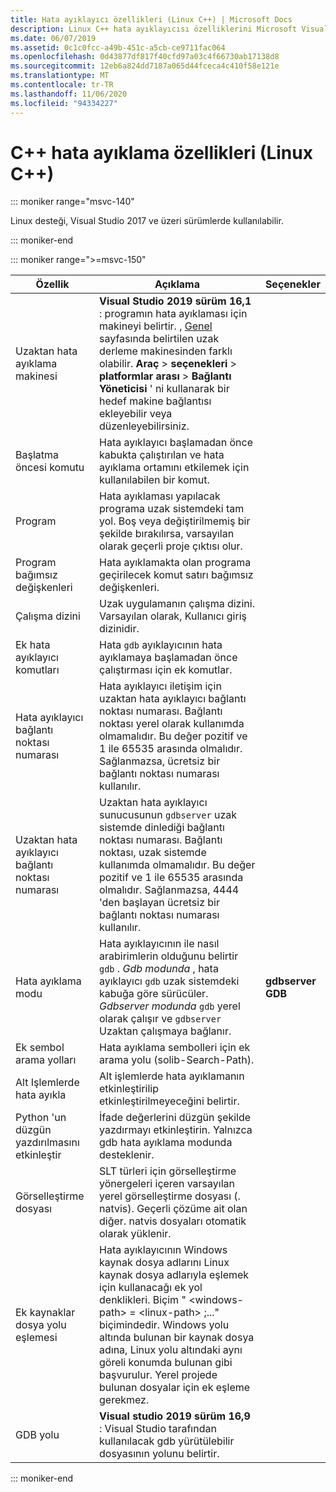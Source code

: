 ```yaml
---
title: Hata ayıklayıcı özellikleri (Linux C++) | Microsoft Docs
description: Linux C++ hata ayıklayıcısı özelliklerini Microsoft Visual Studio açıklar
ms.date: 06/07/2019
ms.assetid: 0c1c0fcc-a49b-451c-a5cb-ce9711fac064
ms.openlocfilehash: 0d43877df817f40cfd97a03c4f66730ab17138d8
ms.sourcegitcommit: 12eb6a824dd7187a065d44fceca4c410f58e121e
ms.translationtype: MT
ms.contentlocale: tr-TR
ms.lasthandoff: 11/06/2020
ms.locfileid: "94334227"
---
```

# <a name="c-debugging-properties-linux-c"></a>C++ hata ayıklama özellikleri (Linux C++)

::: moniker range="msvc-140"

Linux desteği, Visual Studio 2017 ve üzeri sürümlerde kullanılabilir.

::: moniker-end

::: moniker range=">=msvc-150"

| Özellik | Açıklama | Seçenekler |
|--|--|--|
| Uzaktan hata ayıklama makinesi | **Visual Studio 2019 sürüm 16,1** : programın hata ayıklaması için makineyi belirtir. , [Genel](general-linux.md) sayfasında belirtilen uzak derleme makinesinden farklı olabilir. **Araç**  >  **seçenekleri**  >  **platformlar arası**  >  **Bağlantı Yöneticisi** ' ni kullanarak bir hedef makine bağlantısı ekleyebilir veya düzenleyebilirsiniz. |
| Başlatma öncesi komutu | Hata ayıklayıcı başlamadan önce kabukta çalıştırılan ve hata ayıklama ortamını etkilemek için kullanılabilen bir komut. |
| Program | Hata ayıklaması yapılacak programa uzak sistemdeki tam yol. Boş veya değiştirilmemiş bir şekilde bırakılırsa, varsayılan olarak geçerli proje çıktısı olur. |
| Program bağımsız değişkenleri | Hata ayıklamakta olan programa geçirilecek komut satırı bağımsız değişkenleri. |
| Çalışma dizini | Uzak uygulamanın çalışma dizini. Varsayılan olarak, Kullanıcı giriş dizinidir. |
| Ek hata ayıklayıcı komutları | Hata `gdb` ayıklayıcının hata ayıklamaya başlamadan önce çalıştırması için ek komutlar. |
| Hata ayıklayıcı bağlantı noktası numarası | Hata ayıklayıcı iletişim için uzaktan hata ayıklayıcı bağlantı noktası numarası. Bağlantı noktası yerel olarak kullanımda olmamalıdır. Bu değer pozitif ve 1 ile 65535 arasında olmalıdır. Sağlanmazsa, ücretsiz bir bağlantı noktası numarası kullanılır. |
| Uzaktan hata ayıklayıcı bağlantı noktası numarası | Uzaktan hata ayıklayıcı sunucusunun `gdbserver` uzak sistemde dinlediği bağlantı noktası numarası. Bağlantı noktası, uzak sistemde kullanımda olmamalıdır. Bu değer pozitif ve 1 ile 65535 arasında olmalıdır. Sağlanmazsa, 4444 'den başlayan ücretsiz bir bağlantı noktası numarası kullanılır. |
| Hata ayıklama modu | Hata ayıklayıcının ile nasıl arabirimlerin olduğunu belirtir `gdb` . *Gdb modunda* , hata ayıklayıcı `gdb` uzak sistemdeki kabuğa göre sürücüler. *Gdbserver modunda* `gdb` yerel olarak çalışır ve `gdbserver` Uzaktan çalışmaya bağlanır. | **gdbserver**<br/>**GDB** |
| Ek sembol arama yolları | Hata ayıklama sembolleri için ek arama yolu (solib-Search-Path). |
| Alt Işlemlerde hata ayıkla | Alt işlemlerde hata ayıklamanın etkinleştirilip etkinleştirilmeyeceğini belirtir. |
| Python 'un düzgün yazdırılmasını etkinleştir | İfade değerlerini düzgün şekilde yazdırmayı etkinleştirin. Yalnızca gdb hata ayıklama modunda desteklenir. |
| Görselleştirme dosyası | SLT türleri için görselleştirme yönergeleri içeren varsayılan yerel görselleştirme dosyası (. natvis). Geçerli çözüme ait olan diğer. natvis dosyaları otomatik olarak yüklenir. |
| Ek kaynaklar dosya yolu eşlemesi | Hata ayıklayıcının Windows kaynak dosya adlarını Linux kaynak dosya adlarıyla eşlemek için kullanacağı ek yol denklikleri. Biçim " \<windows-path> = \<linux-path> ;..." biçimindedir. Windows yolu altında bulunan bir kaynak dosya adına, Linux yolu altındaki aynı göreli konumda bulunan gibi başvurulur. Yerel projede bulunan dosyalar için ek eşleme gerekmez. |
| GDB yolu | **Visual studio 2019 sürüm 16,9** : Visual Studio tarafından kullanılacak gdb yürütülebilir dosyasının yolunu belirtir. |

::: moniker-end
